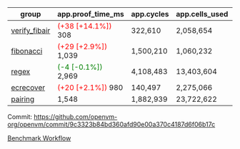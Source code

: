| group | app.proof_time_ms | app.cycles | app.cells_used | leaf.proof_time_ms | leaf.cycles | leaf.cells_used |
| -- | -- | -- | -- | -- | -- | -- |
| [verify_fibair](https://github.com/openvm-org/openvm/blob/benchmark-results/benchmarks-pr/2118/verify_fibair-9c3323b84bd360afd90e00a370c4187d6f06b17c.md) |<span style='color: red'>(+38 [+14.1%])</span> 308 |  322,610 |  2,058,654 |- | - | - |
| [fibonacci](https://github.com/openvm-org/openvm/blob/benchmark-results/benchmarks-pr/2118/fibonacci-9c3323b84bd360afd90e00a370c4187d6f06b17c.md) |<span style='color: red'>(+29 [+2.9%])</span> 1,039 |  1,500,210 |  1,060,232 |- | - | - |
| [regex](https://github.com/openvm-org/openvm/blob/benchmark-results/benchmarks-pr/2118/regex-9c3323b84bd360afd90e00a370c4187d6f06b17c.md) |<span style='color: green'>(-4 [-0.1%])</span> 2,969 |  4,108,483 |  13,403,604 |- | - | - |
| [ecrecover](https://github.com/openvm-org/openvm/blob/benchmark-results/benchmarks-pr/2118/ecrecover-9c3323b84bd360afd90e00a370c4187d6f06b17c.md) |<span style='color: red'>(+20 [+2.1%])</span> 980 |  140,497 |  2,275,066 |- | - | - |
| [pairing](https://github.com/openvm-org/openvm/blob/benchmark-results/benchmarks-pr/2118/pairing-9c3323b84bd360afd90e00a370c4187d6f06b17c.md) | 1,548 |  1,882,939 |  23,722,622 |- | - | - |


Commit: https://github.com/openvm-org/openvm/commit/9c3323b84bd360afd90e00a370c4187d6f06b17c

[Benchmark Workflow](https://github.com/openvm-org/openvm/actions/runs/17435198712)
